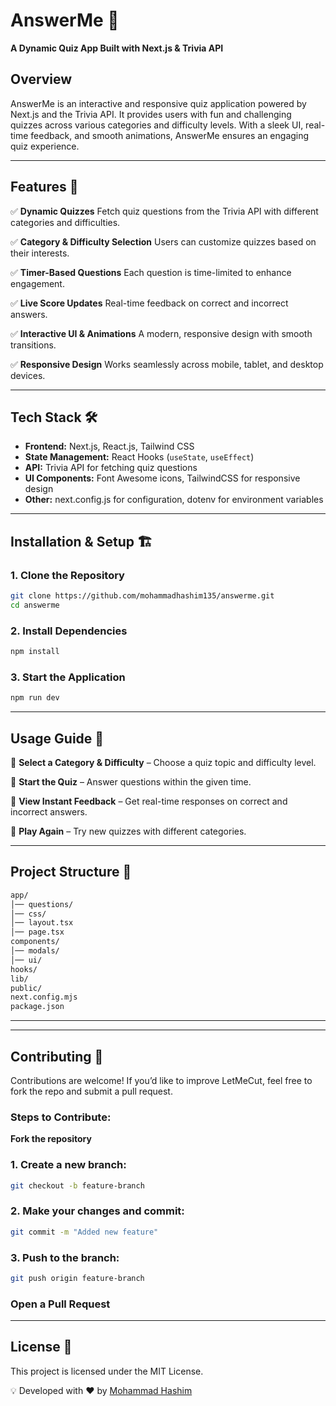 # **AnswerMe** 🎯
**A Dynamic Quiz App Built with Next.js & Trivia API**  

## **Overview**  
AnswerMe is an interactive and responsive quiz application powered by Next.js and the Trivia API. It provides users with fun and challenging quizzes across various categories and difficulty levels. With a sleek UI, real-time feedback, and smooth animations, AnswerMe ensures an engaging quiz experience.

---
## **Features** 🚀
✅ **Dynamic Quizzes** Fetch quiz questions from the Trivia API with different categories and difficulties.

✅ **Category & Difficulty Selection** Users can customize quizzes based on their interests.

✅ **Timer-Based Questions** Each question is time-limited to enhance engagement.

✅ **Live Score Updates** Real-time feedback on correct and incorrect answers.

✅ **Interactive UI & Animations** A modern, responsive design with smooth transitions.

✅ **Responsive Design** Works seamlessly across mobile, tablet, and desktop devices.

---

## **Tech Stack** 🛠  
- **Frontend:** Next.js, React.js, Tailwind CSS
- **State Management:** React Hooks (`useState`, `useEffect`)
- **API:** Trivia API for fetching quiz questions
- **UI Components:** Font Awesome icons, TailwindCSS for responsive design
- **Other:** next.config.js for configuration, dotenv for environment variables

---

## **Installation & Setup** 🏗  
### **1. Clone the Repository**  
```bash
git clone https://github.com/mohammadhashim135/answerme.git
cd answerme
```


### **2. Install Dependencies**
```bash
npm install
```


### **3. Start the Application**
```bash
npm run dev
```
---

## **Usage Guide** 📝

🔹 **Select a Category & Difficulty** – Choose a quiz topic and difficulty level.

🔹 **Start the Quiz** – Answer questions within the given time.

🔹 **View Instant Feedback** – Get real-time responses on correct and incorrect answers.

🔹 **Play Again** – Try new quizzes with different categories.

---

## **Project Structure** 📂
```bash
app/
│── questions/
│── css/
│── layout.tsx
│── page.tsx
components/
│── modals/
│── ui/
hooks/
lib/
public/
next.config.mjs
package.json


```
---







---
## **Contributing** 🤝
Contributions are welcome! If you’d like to improve LetMeCut, feel free to fork the repo and submit a pull request.

### **Steps to Contribute:**
**Fork the repository**
### **1. Create a new branch:**
```bash
git checkout -b feature-branch
```

### **2. Make your changes and commit:**

```bash
git commit -m "Added new feature"
```
### **3. Push to the branch:**
```bash
git push origin feature-branch
```
### **Open a Pull Request**
---
## **License** 📜
This project is licensed under the MIT License.

💡 Developed with ❤️ by [Mohammad Hashim](https://github.com/mohammadhashim135/let-me-cut.git)

